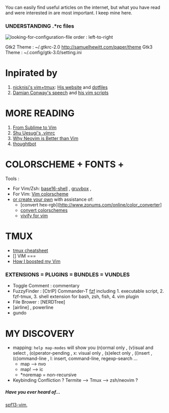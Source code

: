 You can easily find useful articles on the internet, but what you have read and were interested in are most important. I keep mine here.

### UNDERSTANDING .*rc files
![ looking-for-configuration-file order : left-to-right ](http://blog.flowblok.id.au/static/images/shell-startup-actual.png)

Gtk2 Theme 	:	~/.gtkrc-2.0	http://samuelhewitt.com/paper/theme
Gtk3 Theme	:	~/.config/gtk-3.0/setting.ini


Inpirated by
============
1. [nicknisi's vim+tmux](https://www.youtube.com/watch?v=5r6yzFEXajQ): [His website](http://nicknisi.com) and [dotfiles](https://github.com/nicknisi/dotfiles)
2. [Damian Conway's speech](https://www.youtube.com/results?search_query=Damian+Conway) and [his vim scripts](https://github.com/thoughtstream/Damian-Conway-s-Vim-Setup)

MORE READING
============
1. [From Sublime to Vim](http://blog.kewah.com/2014/from-sublime-text-to-vim/)
2. [Shu Uesugi's .vimrc](http://chibicode.com/vimrc/)
3. [Why Neovim is Better than Vim](http://geoff.greer.fm/2015/01/15/why-neovim-is-better-than-vim/)
4. [thoughtbot](https://robots.thoughtbot.com/tags/vim)


COLORSCHEME + FONTS + 
=========================
Tools : 
+ For Vim/Zsh: [base16-shell](https://github.com/morhetz/gruvbox) , [gruvbox](https://github.com/morhetz/gruvbox) , 
+ For Vim: [Vim colorscheme](https://github.com/flazz/vim-colorschemes/tree/master/colors)
+ [or create your own](http://ciembor.github.io/4bit) with assistance of:
	+ [convert hex-rgb](http://www.zonums.com/online/color_converter]
	+ [convert colorschemes](http://stayradiated.github.io/termcolors-web)
	+ [vivify for vim](http://bytefluent.com/vivify/)

TMUX
====
- [tmux cheatsheet](http://hyperpolyglot.org/multiplexers)
- [] 
VIM
===
- [How I boosted my Vim](http://nvie.com/posts/how-i-boosted-my-vim/)




### EXTENSIONS = PLUGINS = BUNDLES = VUNDLES
+ Toggle Comment : commentary
+ FuzzyFinder    : [CtrlP] Commander-T 
[fzf](https://github.com/junegunn/fzf) including 1. executable script, 2. fzf-tmux, 3. shell extension for bash, zsh, fish, 4. vim plugin
+ File Brower    : [NERDTree]
+ [airline] , powerline
+ gundo

MY DISCOVERY
============
+ mapping: `help map-modes` will show you (n)ormal only , (v)isual and select , (o)perator-pending , x: visual only , (s)elect only , (i)nsert , (c)ommand-line , l: insert, command-line, regexp-search ...
	- map  --> nvo
	- map! --> ic
	- *noremap = non-recursive
+ Keybinding Confliction ? Termite --> Tmux --> zsh/neovim ? 

##### Have you ever heard of...
[spf13-vim](https://github.com/spf13/spf13-vim), 


[fzf]: https://github.com/junegunn/fzf
